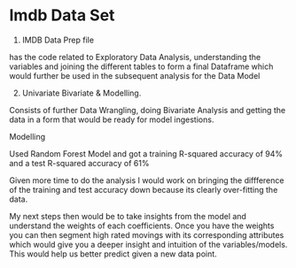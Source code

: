 # Imdb Data Set

1) IMDB Data Prep file 

has the code related to Exploratory Data Analysis, understanding the variables and joining the different tables to form a final Dataframe which would further be used in the subsequent analysis for the Data Model

2) Univariate Bivariate & Modelling. 

  Consists of further Data Wrangling, doing Bivariate Analysis and getting the data in a form that would be ready for model ingestions.

Modelling

  Used Random Forest Model and got a training R-squared accuracy of 94% and a test R-squared accuracy of 61% 

  Given more time to do the analysis I would work on bringing the diffference of the training and test accuracy down because its clearly over-fitting the data.

  My next steps then would be to take insights from the model and understand the weights of each coefficients. Once you have the weights you can then segment high    rated movings with its corresponding attributes which would give you a deeper insight and intuition of the variables/models. This would help us better predict given a new data point.
